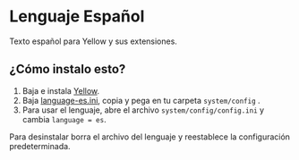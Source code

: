 Lenguaje Español
================
Texto español para Yellow y sus extensiones.

¿Cómo instalo esto?
-------------------
1. Baja e instala [Yellow](https://github.com/datenstrom/yellow/).  
2. Baja [language-es.ini](language-es.ini?raw=true), copia y pega en tu carpeta `system/config` .  
3. Para usar el lenguaje, abre el archivo `system/config/config.ini` y cambia `language = es`.

Para desinstalar borra el archivo del lenguaje y reestablece la configuración predeterminada.
